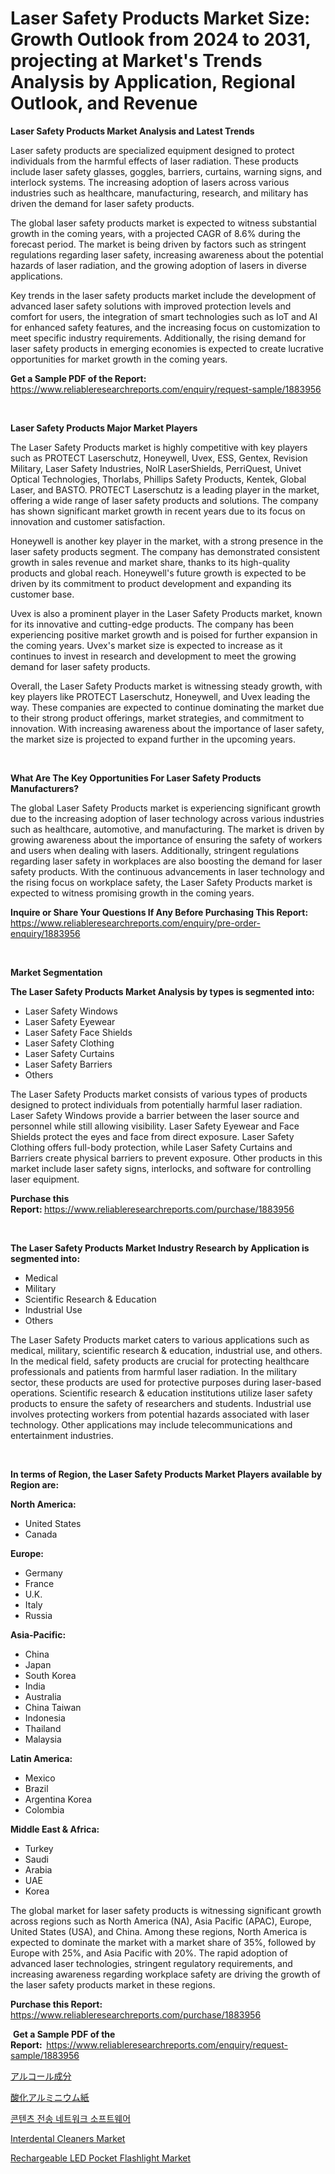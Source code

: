 <p><h1>Laser Safety Products Market Size: Growth Outlook from 2024 to 2031, projecting at Market's Trends Analysis by Application, Regional Outlook, and Revenue</h1></p><p><strong>Laser Safety Products Market Analysis and Latest Trends</strong></p>
<p><p>Laser safety products are specialized equipment designed to protect individuals from the harmful effects of laser radiation. These products include laser safety glasses, goggles, barriers, curtains, warning signs, and interlock systems. The increasing adoption of lasers across various industries such as healthcare, manufacturing, research, and military has driven the demand for laser safety products.</p><p>The global laser safety products market is expected to witness substantial growth in the coming years, with a projected CAGR of 8.6% during the forecast period. The market is being driven by factors such as stringent regulations regarding laser safety, increasing awareness about the potential hazards of laser radiation, and the growing adoption of lasers in diverse applications.</p><p>Key trends in the laser safety products market include the development of advanced laser safety solutions with improved protection levels and comfort for users, the integration of smart technologies such as IoT and AI for enhanced safety features, and the increasing focus on customization to meet specific industry requirements. Additionally, the rising demand for laser safety products in emerging economies is expected to create lucrative opportunities for market growth in the coming years.</p></p>
<p><strong>Get a Sample PDF of the Report:&nbsp;</strong> <a href="https://www.reliableresearchreports.com/enquiry/request-sample/1883956">https://www.reliableresearchreports.com/enquiry/request-sample/1883956</a></p>
<p>&nbsp;</p>
<p><strong>Laser Safety Products Major Market Players</strong></p>
<p><p>The Laser Safety Products market is highly competitive with key players such as PROTECT Laserschutz, Honeywell, Uvex, ESS, Gentex, Revision Military, Laser Safety Industries, NoIR LaserShields, PerriQuest, Univet Optical Technologies, Thorlabs, Phillips Safety Products, Kentek, Global Laser, and BASTO. PROTECT Laserschutz is a leading player in the market, offering a wide range of laser safety products and solutions. The company has shown significant market growth in recent years due to its focus on innovation and customer satisfaction.</p><p>Honeywell is another key player in the market, with a strong presence in the laser safety products segment. The company has demonstrated consistent growth in sales revenue and market share, thanks to its high-quality products and global reach. Honeywell's future growth is expected to be driven by its commitment to product development and expanding its customer base.</p><p>Uvex is also a prominent player in the Laser Safety Products market, known for its innovative and cutting-edge products. The company has been experiencing positive market growth and is poised for further expansion in the coming years. Uvex's market size is expected to increase as it continues to invest in research and development to meet the growing demand for laser safety products.</p><p>Overall, the Laser Safety Products market is witnessing steady growth, with key players like PROTECT Laserschutz, Honeywell, and Uvex leading the way. These companies are expected to continue dominating the market due to their strong product offerings, market strategies, and commitment to innovation. With increasing awareness about the importance of laser safety, the market size is projected to expand further in the upcoming years.</p></p>
<p>&nbsp;</p>
<p><strong>What Are The Key Opportunities For Laser Safety Products Manufacturers?</strong></p>
<p><p>The global Laser Safety Products market is experiencing significant growth due to the increasing adoption of laser technology across various industries such as healthcare, automotive, and manufacturing. The market is driven by growing awareness about the importance of ensuring the safety of workers and users when dealing with lasers. Additionally, stringent regulations regarding laser safety in workplaces are also boosting the demand for laser safety products. With the continuous advancements in laser technology and the rising focus on workplace safety, the Laser Safety Products market is expected to witness promising growth in the coming years.</p></p>
<p><strong>Inquire or Share Your Questions If Any Before Purchasing This Report:</strong> <a href="https://www.reliableresearchreports.com/enquiry/pre-order-enquiry/1883956">https://www.reliableresearchreports.com/enquiry/pre-order-enquiry/1883956</a></p>
<p>&nbsp;</p>
<p><strong>Market Segmentation</strong></p>
<p><strong>The Laser Safety Products Market Analysis by types is segmented into:</strong></p>
<p><ul><li>Laser Safety Windows</li><li>Laser Safety Eyewear</li><li>Laser Safety Face Shields</li><li>Laser Safety Clothing</li><li>Laser Safety Curtains</li><li>Laser Safety Barriers</li><li>Others</li></ul></p>
<p><p>The Laser Safety Products market consists of various types of products designed to protect individuals from potentially harmful laser radiation. Laser Safety Windows provide a barrier between the laser source and personnel while still allowing visibility. Laser Safety Eyewear and Face Shields protect the eyes and face from direct exposure. Laser Safety Clothing offers full-body protection, while Laser Safety Curtains and Barriers create physical barriers to prevent exposure. Other products in this market include laser safety signs, interlocks, and software for controlling laser equipment.</p></p>
<p><strong>Purchase this Report:&nbsp;</strong><a href="https://www.reliableresearchreports.com/purchase/1883956">https://www.reliableresearchreports.com/purchase/1883956</a></p>
<p>&nbsp;</p>
<p><strong>The Laser Safety Products Market Industry Research by Application is segmented into:</strong></p>
<p><ul><li>Medical</li><li>Military</li><li>Scientific Research & Education</li><li>Industrial Use</li><li>Others</li></ul></p>
<p><p>The Laser Safety Products market caters to various applications such as medical, military, scientific research & education, industrial use, and others. In the medical field, safety products are crucial for protecting healthcare professionals and patients from harmful laser radiation. In the military sector, these products are used for protective purposes during laser-based operations. Scientific research & education institutions utilize laser safety products to ensure the safety of researchers and students. Industrial use involves protecting workers from potential hazards associated with laser technology. Other applications may include telecommunications and entertainment industries.</p></p>
<p>&nbsp;</p>
<p><strong>In terms of Region, the Laser Safety Products Market Players available by Region are:</strong></p>
<p>
    <p> <strong> North America: </strong>
        <ul>
            <li>United States</li>
            <li>Canada</li>
        </ul>
        </p> 
    <p> <strong> Europe: </strong>
        <ul>
            <li>Germany</li>
            <li>France</li>
            <li>U.K.</li>
            <li>Italy</li>
            <li>Russia</li>
        </ul>
        </p> 
    <p> <strong> Asia-Pacific: </strong>
        <ul>
            <li>China</li>
            <li>Japan</li>
            <li>South Korea</li>
            <li>India</li>
            <li>Australia</li>
            <li>China Taiwan</li>
            <li>Indonesia</li>
            <li>Thailand</li>
            <li>Malaysia</li>
        </ul>
        </p> 
    <p> <strong> Latin America: </strong>
        <ul>
            <li>Mexico</li>
            <li>Brazil</li>
            <li>Argentina Korea</li>
            <li>Colombia</li>
        </ul>
        </p> 
    <p> <strong> Middle East & Africa: </strong>
        <ul>
            <li>Turkey</li>
            <li>Saudi</li>
            <li>Arabia</li>
            <li>UAE</li>
            <li>Korea</li>
        </ul>
    </p>
    </p>
<p><p>The global market for laser safety products is witnessing significant growth across regions such as North America (NA), Asia Pacific (APAC), Europe, United States (USA), and China. Among these regions, North America is expected to dominate the market with a market share of 35%, followed by Europe with 25%, and Asia Pacific with 20%. The rapid adoption of advanced laser technologies, stringent regulatory requirements, and increasing awareness regarding workplace safety are driving the growth of the laser safety products market in these regions.</p></p>
<p><strong>Purchase this Report: </strong><a href="https://www.reliableresearchreports.com/purchase/1883956">https://www.reliableresearchreports.com/purchase/1883956</a></p>
<p>&nbsp;<strong>Get a Sample PDF of the Report:&nbsp;&nbsp;</strong><a href="https://www.reliableresearchreports.com/enquiry/request-sample/1883956">https://www.reliableresearchreports.com/enquiry/request-sample/1883956</a></p>
<p><strong></strong></p>
<p><p><a href="https://github.com/ihabdkwlxs948/Market-Research-Report-List-1/blob/main/32952626371.md">アルコール成分</a></p><p><a href="https://github.com/dadanedu33/Market-Research-Report-List-1/blob/main/46506636372.md">酸化アルミニウム紙</a></p><p><a href="https://github.com/hxzi07639916/Market-Research-Report-List-1/blob/main/79182305711.md">콘텐츠 전송 네트워크 소프트웨어</a></p><p><a href="https://github.com/biheemgalvinlouises6hokrh3h/Market-Research-Report-List-1/blob/main/interdental-cleaners-market.md">Interdental Cleaners Market</a></p><p><a href="https://github.com/guneycigdem35/Market-Research-Report-List-2/blob/main/rechargeable-led-pocket-flashlight-market.md">Rechargeable LED Pocket Flashlight Market</a></p></p>